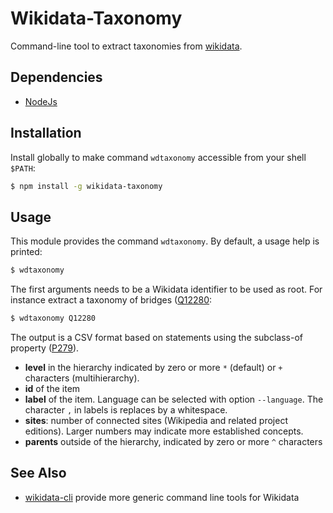 # Wikidata-Taxonomy

Command-line tool to extract taxonomies from [wikidata](https://wikidata.org).

## Dependencies

* [NodeJs](https://nodejs.org)

## Installation

Install globally to make command `wdtaxonomy` accessible from your shell `$PATH`:

```sh
$ npm install -g wikidata-taxonomy
```

## Usage

This module provides the command `wdtaxonomy`. By default, a usage help is printed: 

```sh
$ wdtaxonomy

```

The first arguments needs to be a Wikidata identifier to be used as root. For
instance extract a taxonomy of bridges ([Q12280](https://www.wikidata.org/wiki/Q12280):

```sh
$ wdtaxonomy Q12280 
```

The output is a CSV format based on statements using the subclass-of property
([P279](https://www.wikidata.org/wiki/Property:P279)).

* **level** in the hierarchy indicated by zero or more `*` (default) or `+` 
  characters (multihierarchy).
* **id** of the item
* **label** of the item. Language can be selected with option `--language`.
  The character `,` in labels is replaces by a whitespace.
* **sites**: number of connected sites (Wikipedia and related project editions).
  Larger numbers may indicate more established concepts.
* **parents** outside of the hierarchy, indicated by zero or more `^` characters

## See Also

* [wikidata-cli](https://npmjs.com/package/wikidata-cli) provide more generic
  command line tools for Wikidata
